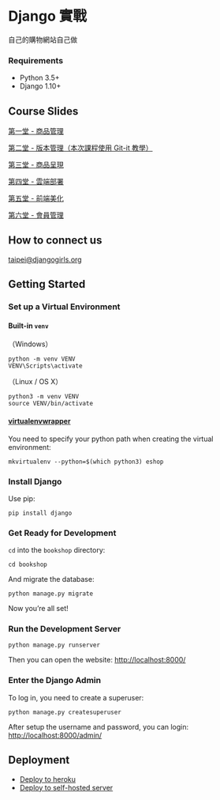 # Django 實戰
自己的購物網站自己做

### Requirements

- Python 3.5+
- Django 1.10+


## Course Slides

[第一堂 - 商品管理](http://www.slideshare.net/flywindy/django-69634386)

[第二堂 - 版本管理（本次課程使用 Git-it 教學）](http://jlord.us/git-it/index-zhtw.html)

[第三堂 - 商品呈現](https://www.dropbox.com/s/nz0rvcrdpg9qga5/class_based_view.pdf?dl=0)

[第四堂 - 雲端部署](https://dl.dropboxusercontent.com/u/3991557/Django%20Deployment.pdf)

[第五堂 - 前端美化](https://www.dropbox.com/s/76ruiqc5unzb38k/EShop%20Bootstrap.pdf?dl=0)

[第六堂 - 會員管理](https://app.box.com/s/6z6q1odrft6sbhbi8ptirnmsv92sn9q7)


## How to connect us
taipei@djangogirls.org


## Getting Started

### Set up a Virtual Environment

#### Built-in `venv`

（Windows）

	python -m venv VENV
	VENV\Scripts\activate


（Linux / OS X）

	python3 -m venv VENV
	source VENV/bin/activate


#### [virtualenvwrapper](https://virtualenvwrapper.readthedocs.org)

You need to specify your python path when creating the virtual environment:

    mkvirtualenv --python=$(which python3) eshop


### Install Django

Use pip:

    pip install django


### Get Ready for Development

`cd` into the `bookshop` directory:

    cd bookshop

And migrate the database:

    python manage.py migrate

Now you’re all set!

### Run the Development Server

    python manage.py runserver

Then you can open the website: [http://localhost:8000/](http://localhost:8000/)


### Enter the Django Admin

To log in, you need to create a superuser:

	python manage.py createsuperuser

After setup the username and password, you can login: [http://localhost:8000/admin/](http://localhost:8000/admin/)

## Deployment

* [Deploy to heroku](HEROKU.md)
* [Deploy to self-hosted server](DEPLOY.md)

